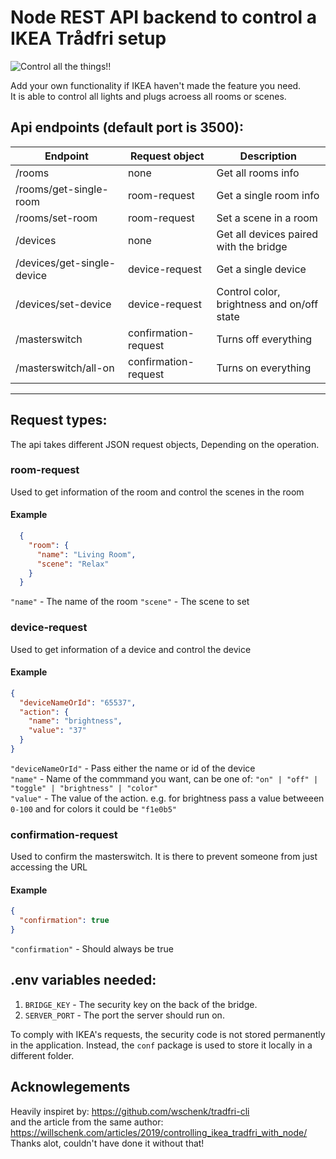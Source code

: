 # Node REST API backend to control a IKEA Trådfri setup

![Control all the things!!](https://i.chzbgr.com/full/7809187328/hBFD4FC46/)

Add your own functionality if IKEA haven't made the feature you need.  
It is able to control all lights and plugs acroess all rooms or scenes.


## Api endpoints (default port is 3500):
<!-- 1.  `THE_IP:3500/rooms` - Get all rooms.
2.  `THE_IP:3500/rooms/get-single-room` - Get a single room. Takes a JSON object as request body.
3.  `THE_IP:3500/rooms/set-room` - Set a scene in a room. -->

Endpoint                    | Request object              | Description      
----------------            | --------------------------- | ---------------- 
/rooms                      | none                        | Get all rooms info
/rooms/get-single-room      | room-request                | Get a single room info
/rooms/set-room             | room-request                | Set a scene in a room
/devices                    | none                        | Get all devices paired with the bridge
/devices/get-single-device  | device-request              | Get a single device
/devices/set-device         | device-request              | Control color, brightness and on/off state
/masterswitch               | confirmation-request        | Turns off everything
/masterswitch/all-on        | confirmation-request        | Turns on everything

----------------------------

## Request types:
The api takes different JSON request objects, Depending on the operation.

### room-request
Used to get information of the room and control the scenes in the room

#### Example
```json
  {
    "room": {
      "name": "Living Room",
      "scene": "Relax"
    }
  }
```
`"name"` - The name of the room
`"scene"` - The scene to set

### device-request
Used to get information of a device and control the device

#### Example
```json
{
  "deviceNameOrId": "65537",
  "action": {
    "name": "brightness",
    "value": "37"
  }
}
```  
`"deviceNameOrId"` - Pass either the name or id of the device  
`"name"` - Name of the commmand you want, can be one of: `"on" | "off" | "toggle" | "brightness" | "color"`  
`"value"` - The value of the action. e.g. for brightness pass a value betweeen `0-100` and for colors it could be `"f1e0b5"`

### confirmation-request 
Used to confirm the masterswitch. It is there to prevent someone from just accessing the URL

#### Example
```json
{
  "confirmation": true
}
```
`"confirmation"` - Should always be true

## .env variables needed:
1.  `BRIDGE_KEY` - The security key on the back of the bridge.
2.  `SERVER_PORT` - The port the server should run on.


To comply with IKEA's requests, the security code is not stored permanently in the application. Instead, the `conf` package is used to store it locally in a different folder.


## Acknowlegements
Heavily inspiret by: https://github.com/wschenk/tradfri-cli  
and the article from the same author: https://willschenk.com/articles/2019/controlling_ikea_tradfri_with_node/  
Thanks alot, couldn't have done it without that!